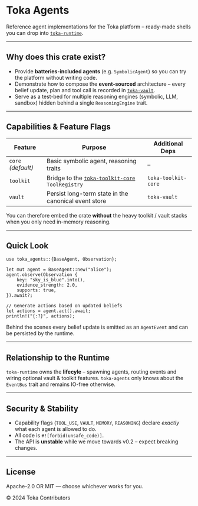 # Toka Agents

Reference agent implementations for the Toka platform – ready-made shells you can drop into [`toka-runtime`](../toka-runtime/README.md).

---

## Why does this crate exist?

* Provide **batteries-included agents** (e.g. `SymbolicAgent`) so you can try the platform without writing code.
* Demonstrate how to compose the **event-sourced** architecture – every belief update, plan and tool call is recorded in [`toka-vault`](../toka-vault/README.md).
* Serve as a test-bed for multiple reasoning engines (symbolic, LLM, sandbox) hidden behind a single `ReasoningEngine` trait.

---

## Capabilities & Feature Flags

| Feature | Purpose | Additional Deps |
|---------|---------|-----------------|
| `core` *(default)* | Basic symbolic agent, reasoning traits | – |
| `toolkit` | Bridge to the [`toka-toolkit-core`](../toka-toolkit-core/README.md) `ToolRegistry` | `toka-toolkit-core` |
| `vault` | Persist long-term state in the canonical event store | `toka-vault` |

You can therefore embed the crate **without** the heavy toolkit / vault stacks when you only need in-memory reasoning.

---

## Quick Look

```rust,ignore
use toka_agents::{BaseAgent, Observation};

let mut agent = BaseAgent::new("alice");
agent.observe(Observation {
    key: "sky_is_blue".into(),
    evidence_strength: 2.0,
    supports: true,
}).await?;

// Generate actions based on updated beliefs
let actions = agent.act().await;
println!("{:?}", actions);
```

Behind the scenes every belief update is emitted as an `AgentEvent` and can be persisted by the runtime.

---

## Relationship to the Runtime

`toka-runtime` owns the **lifecyle** – spawning agents, routing events and wiring optional vault & toolkit features.  `toka-agents` only knows about the `EventBus` trait and remains IO-free otherwise.

---

## Security & Stability

* Capability flags (`TOOL_USE`, `VAULT`, `MEMORY`, `REASONING`) declare *exactly* what each agent is allowed to do.
* All code is `#![forbid(unsafe_code)]`.
* The API is **unstable** while we move towards v0.2 – expect breaking changes.

---

## License

Apache-2.0 OR MIT — choose whichever works for you.

© 2024 Toka Contributors 